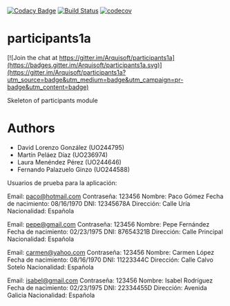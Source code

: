 [![Codacy Badge](https://api.codacy.com/project/badge/Grade/2f5e9b234d9b4cbd8669629c299990ad)](https://www.codacy.com/app/jelabra/participants1a?utm_source=github.com&utm_medium=referral&utm_content=Arquisoft/participants1a&utm_campaign=badger)
[![Build Status](https://travis-ci.org/Arquisoft/participants1a.svg?branch=master)](https://travis-ci.org/Arquisoft/participants1a)
[![codecov](https://codecov.io/gh/Arquisoft/participants1a/branch/master/graph/badge.svg)](https://codecov.io/gh/Arquisoft/participants1a)


# participants1a

[![Join the chat at https://gitter.im/Arquisoft/participants1a](https://badges.gitter.im/Arquisoft/participants1a.svg)](https://gitter.im/Arquisoft/participants1a?utm_source=badge&utm_medium=badge&utm_campaign=pr-badge&utm_content=badge)

Skeleton of participants module

# Authors

- David Lorenzo González (UO244795)
- Martín Peláez Díaz (UO236974)
- Laura Menéndez Pérez (UO244646)
- Fernando Palazuelo Ginzo (UO244588)


Usuarios de prueba para la aplicación:

Email: paco@hotmail.com
Contraseña: 123456
Nombre: Paco Gómez
Fecha de nacimiento: 08/16/1970
DNI: 12345678A
Dirección: Calle Uría
Nacionalidad: Española

Email: pepe@gmail.com
Contraseña: 123456
Nombre: Pepe Fernández
Fecha de nacimiento: 02/23/1975
DNI: 87654321B
Dirección: Calle Principal
Nacionalidad: Española

Email: carmen@yahoo.com
Contraseña: 123456
Nombre: Carmen López
Fecha de nacimiento: 08/16/1970
DNI: 11223344C
Dirección: Calle Calvo Sotelo
Nacionalidad: Española

Email: isabel@gmail.com
Contraseña: 123456
Nombre: Isabel Rodríguez
Fecha de nacimiento: 02/23/1975
DNI: 22334455D
Dirección: Avenida Galicia
Nacionalidad: Española


